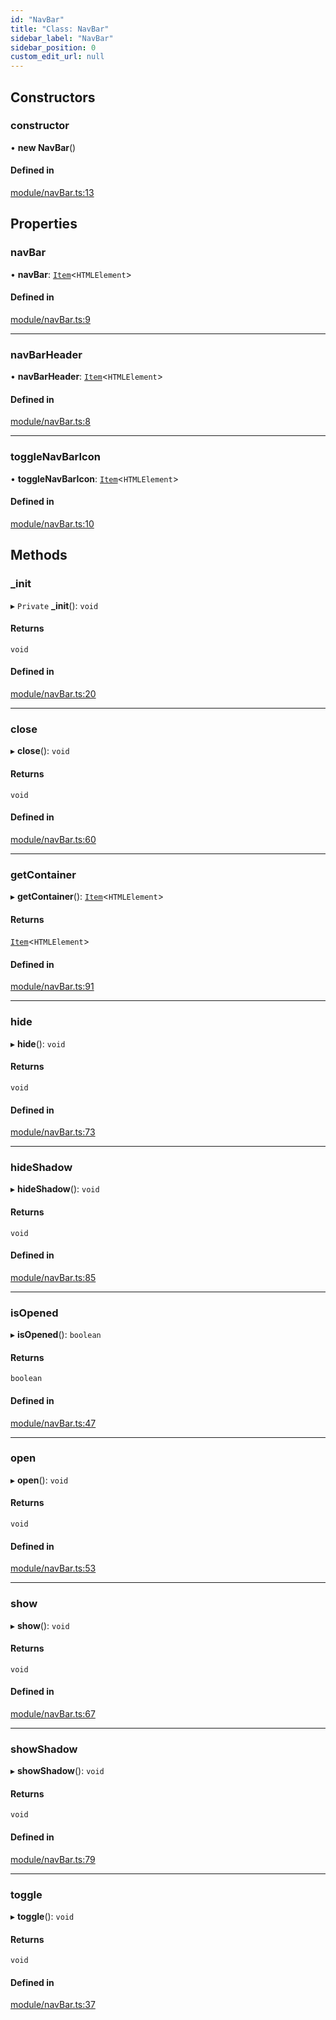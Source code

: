 ```yaml
---
id: "NavBar"
title: "Class: NavBar"
sidebar_label: "NavBar"
sidebar_position: 0
custom_edit_url: null
---
```


## Constructors

### constructor

• **new NavBar**()

#### Defined in

[module/navBar.ts:13](https://github.com/siposdani87/sui-js/blob/e8748e2/src/module/navBar.ts#L13)

## Properties

### navBar

• **navBar**: [`Item`](Item.md)<`HTMLElement`\>

#### Defined in

[module/navBar.ts:9](https://github.com/siposdani87/sui-js/blob/e8748e2/src/module/navBar.ts#L9)

___

### navBarHeader

• **navBarHeader**: [`Item`](Item.md)<`HTMLElement`\>

#### Defined in

[module/navBar.ts:8](https://github.com/siposdani87/sui-js/blob/e8748e2/src/module/navBar.ts#L8)

___

### toggleNavBarIcon

• **toggleNavBarIcon**: [`Item`](Item.md)<`HTMLElement`\>

#### Defined in

[module/navBar.ts:10](https://github.com/siposdani87/sui-js/blob/e8748e2/src/module/navBar.ts#L10)

## Methods

### \_init

▸ `Private` **_init**(): `void`

#### Returns

`void`

#### Defined in

[module/navBar.ts:20](https://github.com/siposdani87/sui-js/blob/e8748e2/src/module/navBar.ts#L20)

___

### close

▸ **close**(): `void`

#### Returns

`void`

#### Defined in

[module/navBar.ts:60](https://github.com/siposdani87/sui-js/blob/e8748e2/src/module/navBar.ts#L60)

___

### getContainer

▸ **getContainer**(): [`Item`](Item.md)<`HTMLElement`\>

#### Returns

[`Item`](Item.md)<`HTMLElement`\>

#### Defined in

[module/navBar.ts:91](https://github.com/siposdani87/sui-js/blob/e8748e2/src/module/navBar.ts#L91)

___

### hide

▸ **hide**(): `void`

#### Returns

`void`

#### Defined in

[module/navBar.ts:73](https://github.com/siposdani87/sui-js/blob/e8748e2/src/module/navBar.ts#L73)

___

### hideShadow

▸ **hideShadow**(): `void`

#### Returns

`void`

#### Defined in

[module/navBar.ts:85](https://github.com/siposdani87/sui-js/blob/e8748e2/src/module/navBar.ts#L85)

___

### isOpened

▸ **isOpened**(): `boolean`

#### Returns

`boolean`

#### Defined in

[module/navBar.ts:47](https://github.com/siposdani87/sui-js/blob/e8748e2/src/module/navBar.ts#L47)

___

### open

▸ **open**(): `void`

#### Returns

`void`

#### Defined in

[module/navBar.ts:53](https://github.com/siposdani87/sui-js/blob/e8748e2/src/module/navBar.ts#L53)

___

### show

▸ **show**(): `void`

#### Returns

`void`

#### Defined in

[module/navBar.ts:67](https://github.com/siposdani87/sui-js/blob/e8748e2/src/module/navBar.ts#L67)

___

### showShadow

▸ **showShadow**(): `void`

#### Returns

`void`

#### Defined in

[module/navBar.ts:79](https://github.com/siposdani87/sui-js/blob/e8748e2/src/module/navBar.ts#L79)

___

### toggle

▸ **toggle**(): `void`

#### Returns

`void`

#### Defined in

[module/navBar.ts:37](https://github.com/siposdani87/sui-js/blob/e8748e2/src/module/navBar.ts#L37)
